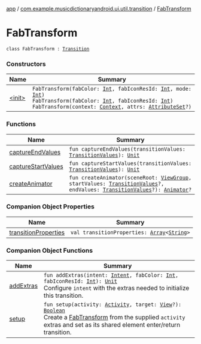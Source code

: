 [app](../../index.md) / [com.example.musicdictionaryandroid.ui.util.transition](../index.md) / [FabTransform](./index.md)

# FabTransform

`class FabTransform : `[`Transition`](https://developer.android.com/reference/android/transition/Transition.html)

### Constructors

| Name | Summary |
|---|---|
| [&lt;init&gt;](-init-.md) | `FabTransform(fabColor: `[`Int`](https://kotlinlang.org/api/latest/jvm/stdlib/kotlin/-int/index.html)`, fabIconResId: `[`Int`](https://kotlinlang.org/api/latest/jvm/stdlib/kotlin/-int/index.html)`, mode: `[`Int`](https://kotlinlang.org/api/latest/jvm/stdlib/kotlin/-int/index.html)`)`<br>`FabTransform(fabColor: `[`Int`](https://kotlinlang.org/api/latest/jvm/stdlib/kotlin/-int/index.html)`, fabIconResId: `[`Int`](https://kotlinlang.org/api/latest/jvm/stdlib/kotlin/-int/index.html)`)`<br>`FabTransform(context: `[`Context`](https://developer.android.com/reference/android/content/Context.html)`, attrs: `[`AttributeSet`](https://developer.android.com/reference/android/util/AttributeSet.html)`?)` |

### Functions

| Name | Summary |
|---|---|
| [captureEndValues](capture-end-values.md) | `fun captureEndValues(transitionValues: `[`TransitionValues`](https://developer.android.com/reference/android/transition/TransitionValues.html)`): `[`Unit`](https://kotlinlang.org/api/latest/jvm/stdlib/kotlin/-unit/index.html) |
| [captureStartValues](capture-start-values.md) | `fun captureStartValues(transitionValues: `[`TransitionValues`](https://developer.android.com/reference/android/transition/TransitionValues.html)`): `[`Unit`](https://kotlinlang.org/api/latest/jvm/stdlib/kotlin/-unit/index.html) |
| [createAnimator](create-animator.md) | `fun createAnimator(sceneRoot: `[`ViewGroup`](https://developer.android.com/reference/android/view/ViewGroup.html)`, startValues: `[`TransitionValues`](https://developer.android.com/reference/android/transition/TransitionValues.html)`?, endValues: `[`TransitionValues`](https://developer.android.com/reference/android/transition/TransitionValues.html)`?): `[`Animator`](https://developer.android.com/reference/android/animation/Animator.html)`?` |

### Companion Object Properties

| Name | Summary |
|---|---|
| [transitionProperties](transition-properties.md) | `val transitionProperties: `[`Array`](https://kotlinlang.org/api/latest/jvm/stdlib/kotlin/-array/index.html)`<`[`String`](https://kotlinlang.org/api/latest/jvm/stdlib/kotlin/-string/index.html)`>` |

### Companion Object Functions

| Name | Summary |
|---|---|
| [addExtras](add-extras.md) | `fun addExtras(intent: `[`Intent`](https://developer.android.com/reference/android/content/Intent.html)`, fabColor: `[`Int`](https://kotlinlang.org/api/latest/jvm/stdlib/kotlin/-int/index.html)`, fabIconResId: `[`Int`](https://kotlinlang.org/api/latest/jvm/stdlib/kotlin/-int/index.html)`): `[`Unit`](https://kotlinlang.org/api/latest/jvm/stdlib/kotlin/-unit/index.html)<br>Configure `intent` with the extras needed to initialize this transition. |
| [setup](setup.md) | `fun setup(activity: `[`Activity`](https://developer.android.com/reference/android/app/Activity.html)`, target: `[`View`](https://developer.android.com/reference/android/view/View.html)`?): `[`Boolean`](https://kotlinlang.org/api/latest/jvm/stdlib/kotlin/-boolean/index.html)<br>Create a [FabTransform](./index.md) from the supplied `activity` extras and set as its shared element enter/return transition. |
